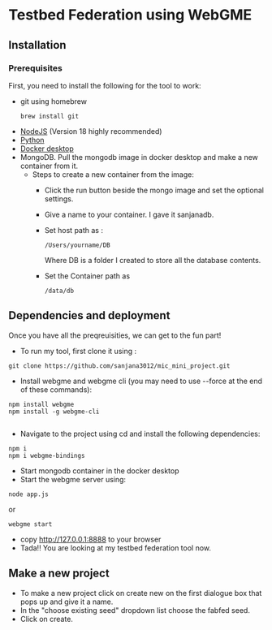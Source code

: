 # Testbed Federation using WebGME
## Installation
### Prerequisites
First, you need to install the following for the tool to work:
- git using homebrew
  ```
  brew install git

  ```
- [NodeJS](https://nodejs.org/en/) (Version 18 highly recommended)
- [Python](https://www.python.org/)
- [Docker desktop](https://www.docker.com/products/docker-desktop/)
- MongoDB. Pull the mongodb image in docker desktop and make a new container from it.
  - Steps to create a new container from the image:
    - Click the run button beside the mongo image and set the optional settings.
    - Give a name to your container. I gave it sanjanadb.
    - Set host path as :
      ```
      /Users/yourname/DB

      ```
      Where DB is a folder I created to store all the database contents.

    - ​Set the Container path as
      ```
      /data/db
      ```
## Dependencies and deployment
Once you have all the preqreuisities, we can get to the fun part!
- To run my tool, first clone it using :

```
git clone https://github.com/sanjana3012/mic_mini_project.git

```
- Install webgme and webgme cli (you may need to use --force at the end of these commands):

```
npm install webgme
npm install -g webgme-cli
    
```
- Navigate to the project using cd and install the following dependencies:
```
npm i
npm i webgme-bindings

```
- Start mongodb container in the docker desktop
- Start the webgme server using:
```
node app.js
```
or
```
webgme start
```
- copy http://127.0.0.1:8888 to your browser
- Tada!! You are looking at my testbed federation tool now.
## Make a new project
- To make a new project click on create new on the first dialogue box that pops up and give it a name.
- In the "choose existing seed" dropdown list choose the fabfed seed.
- Click on create.



